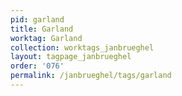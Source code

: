 ```yaml
---
pid: garland
title: Garland
worktag: Garland
collection: worktags_janbrueghel
layout: tagpage_janbrueghel
order: '076'
permalink: /janbrueghel/tags/garland
---
```

